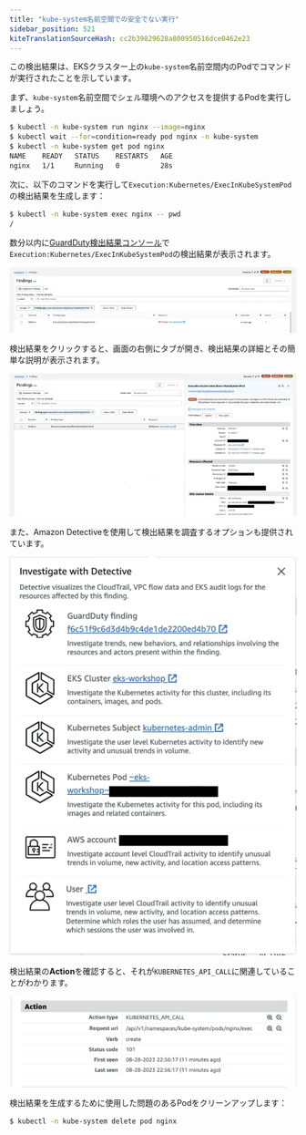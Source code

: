 ```yaml
---
title: "kube-system名前空間での安全でない実行"
sidebar_position: 521
kiteTranslationSourceHash: cc2b39829628a800950516dce0462e23
---
```


この検出結果は、EKSクラスター上の`kube-system`名前空間内のPodでコマンドが実行されたことを示しています。

まず、`kube-system`名前空間でシェル環境へのアクセスを提供するPodを実行しましょう。

```bash
$ kubectl -n kube-system run nginx --image=nginx
$ kubectl wait --for=condition=ready pod nginx -n kube-system
$ kubectl -n kube-system get pod nginx
NAME    READY   STATUS    RESTARTS   AGE
nginx   1/1     Running   0          28s
```

次に、以下のコマンドを実行して`Execution:Kubernetes/ExecInKubeSystemPod`の検出結果を生成します：

```bash
$ kubectl -n kube-system exec nginx -- pwd
/
```

数分以内に[GuardDuty検出結果コンソール](https://console.aws.amazon.com/guardduty/home#/findings)で`Execution:Kubernetes/ExecInKubeSystemPod`の検出結果が表示されます。

![Exec finding](assets/exec-finding.webp)

検出結果をクリックすると、画面の右側にタブが開き、検出結果の詳細とその簡単な説明が表示されます。

![Finding details](assets/finding-details.webp)

また、Amazon Detectiveを使用して検出結果を調査するオプションも提供されています。

![Investigate finding](assets/investigate.webp)

検出結果の**Action**を確認すると、それが`KUBERNETES_API_CALL`に関連していることがわかります。

![Finding action](assets/finding-action.webp)

検出結果を生成するために使用した問題のあるPodをクリーンアップします：

```bash
$ kubectl -n kube-system delete pod nginx
```

